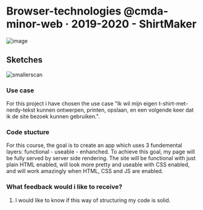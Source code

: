 # Browser-technologies @cmda-minor-web · 2019-2020 - ShirtMaker

![image](https://user-images.githubusercontent.com/43436118/78107212-52b50c00-73f5-11ea-949d-7dac2098eabf.png)


## Sketches
![smallerscan](https://user-images.githubusercontent.com/43436118/78107391-a6bff080-73f5-11ea-96f9-a3bfb45c44c6.jpg)



### Use case
For this project i have chosen the use case "Ik wil mijn eigen t-shirt-met-nerdy-tekst kunnen ontwerpen, printen, opslaan, en een volgende keer dat ik de site bezoek kunnen gebruiken.".

### Code stucture
For this course, the goal is to create an app which uses 3 fundemental layers: functional - useable - enhanched.
To achieve this goal, my page will be fully served by server side rendering. The site will be functional with just plain HTML enabled, will look more pretty and useable with CSS enabled, and will work amazingly when HTML, CSS and JS are enabled.

### What feedback would i like to receive?
1. I would like to know if this way of structuring my code is solid.

<!-- Add a link to your live demo in Github Pages 🌐-->

<!-- ☝️ replace this description with a description of your own work -->

<!-- Add a nice image here at the end of the week, showing off your shiny frontend 📸 -->

<!-- Maybe a table of contents here? 📚 -->

<!-- How about a section that describes how to install this project? 🤓 -->

<!-- ...but how does one use this project? What are its features 🤔 -->

<!-- What external data source is featured in your project and what are its properties 🌠 -->

<!-- Maybe a checklist of done stuff and stuff still on your wishlist? ✅ -->

<!-- How about a license here? 📜 (or is it a licence?) 🤷 -->
